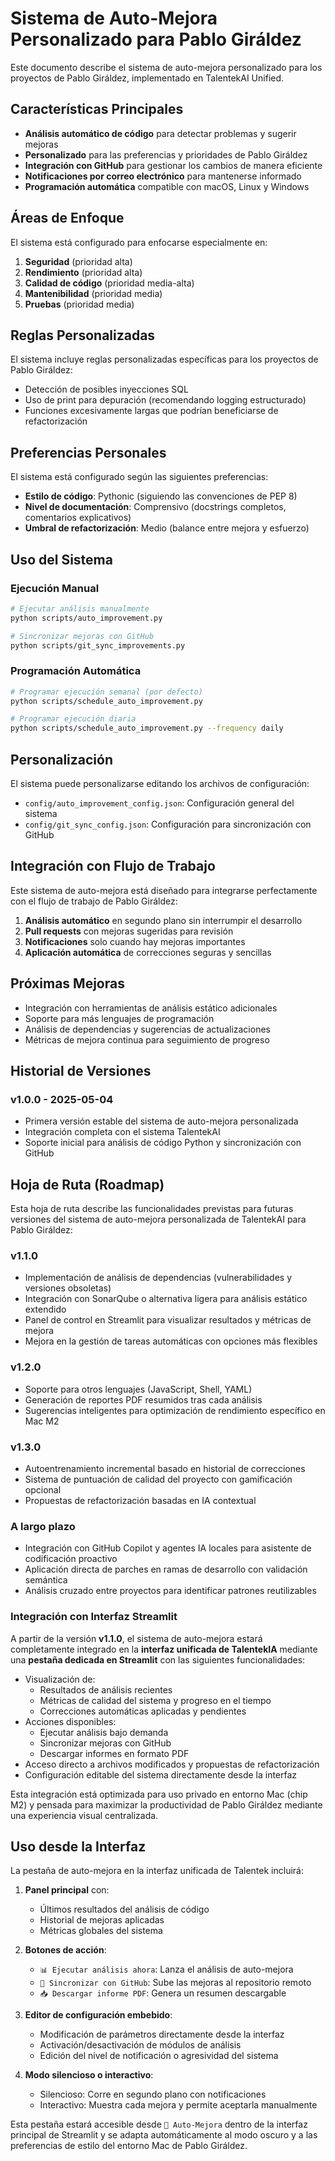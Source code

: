 # Sistema de Auto-Mejora Personalizado para Pablo Giráldez

Este documento describe el sistema de auto-mejora personalizado para los proyectos de Pablo Giráldez, implementado en TalentekAI Unified.

## Características Principales

- **Análisis automático de código** para detectar problemas y sugerir mejoras
- **Personalizado** para las preferencias y prioridades de Pablo Giráldez
- **Integración con GitHub** para gestionar los cambios de manera eficiente
- **Notificaciones por correo electrónico** para mantenerse informado
- **Programación automática** compatible con macOS, Linux y Windows

## Áreas de Enfoque

El sistema está configurado para enfocarse especialmente en:

1. **Seguridad** (prioridad alta)
2. **Rendimiento** (prioridad alta)
3. **Calidad de código** (prioridad media-alta)
4. **Mantenibilidad** (prioridad media)
5. **Pruebas** (prioridad media)

## Reglas Personalizadas

El sistema incluye reglas personalizadas específicas para los proyectos de Pablo Giráldez:

- Detección de posibles inyecciones SQL
- Uso de print para depuración (recomendando logging estructurado)
- Funciones excesivamente largas que podrían beneficiarse de refactorización

## Preferencias Personales

El sistema está configurado según las siguientes preferencias:

- **Estilo de código**: Pythonic (siguiendo las convenciones de PEP 8)
- **Nivel de documentación**: Comprensivo (docstrings completos, comentarios explicativos)
- **Umbral de refactorización**: Medio (balance entre mejora y esfuerzo)

## Uso del Sistema

### Ejecución Manual

```bash
# Ejecutar análisis manualmente
python scripts/auto_improvement.py

# Sincronizar mejoras con GitHub
python scripts/git_sync_improvements.py
```

### Programación Automática

```bash
# Programar ejecución semanal (por defecto)
python scripts/schedule_auto_improvement.py

# Programar ejecución diaria
python scripts/schedule_auto_improvement.py --frequency daily
```

## Personalización

El sistema puede personalizarse editando los archivos de configuración:

- `config/auto_improvement_config.json`: Configuración general del sistema
- `config/git_sync_config.json`: Configuración para sincronización con GitHub

## Integración con Flujo de Trabajo

Este sistema de auto-mejora está diseñado para integrarse perfectamente con el flujo de trabajo de Pablo Giráldez:

1. **Análisis automático** en segundo plano sin interrumpir el desarrollo
2. **Pull requests** con mejoras sugeridas para revisión
3. **Notificaciones** solo cuando hay mejoras importantes
4. **Aplicación automática** de correcciones seguras y sencillas

## Próximas Mejoras

- Integración con herramientas de análisis estático adicionales
- Soporte para más lenguajes de programación
- Análisis de dependencias y sugerencias de actualizaciones
- Métricas de mejora continua para seguimiento de progreso

## Historial de Versiones

### v1.0.0 - 2025-05-04
- Primera versión estable del sistema de auto-mejora personalizada
- Integración completa con el sistema TalentekAI
- Soporte inicial para análisis de código Python y sincronización con GitHub

## Hoja de Ruta (Roadmap)

Esta hoja de ruta describe las funcionalidades previstas para futuras versiones del sistema de auto-mejora personalizada de TalentekAI para Pablo Giráldez:

### v1.1.0
- Implementación de análisis de dependencias (vulnerabilidades y versiones obsoletas)
- Integración con SonarQube o alternativa ligera para análisis estático extendido
- Panel de control en Streamlit para visualizar resultados y métricas de mejora
- Mejora en la gestión de tareas automáticas con opciones más flexibles

### v1.2.0
- Soporte para otros lenguajes (JavaScript, Shell, YAML)
- Generación de reportes PDF resumidos tras cada análisis
- Sugerencias inteligentes para optimización de rendimiento específico en Mac M2

### v1.3.0
- Autoentrenamiento incremental basado en historial de correcciones
- Sistema de puntuación de calidad del proyecto con gamificación opcional
- Propuestas de refactorización basadas en IA contextual

### A largo plazo
- Integración con GitHub Copilot y agentes IA locales para asistente de codificación proactivo
- Aplicación directa de parches en ramas de desarrollo con validación semántica
- Análisis cruzado entre proyectos para identificar patrones reutilizables

### Integración con Interfaz Streamlit

A partir de la versión **v1.1.0**, el sistema de auto-mejora estará completamente integrado en la **interfaz unificada de TalentekIA** mediante una **pestaña dedicada en Streamlit** con las siguientes funcionalidades:

- Visualización de:
  - Resultados de análisis recientes
  - Métricas de calidad del sistema y progreso en el tiempo
  - Correcciones automáticas aplicadas y pendientes
- Acciones disponibles:
  - Ejecutar análisis bajo demanda
  - Sincronizar mejoras con GitHub
  - Descargar informes en formato PDF
- Acceso directo a archivos modificados y propuestas de refactorización
- Configuración editable del sistema directamente desde la interfaz

Esta integración está optimizada para uso privado en entorno Mac (chip M2) y pensada para maximizar la productividad de Pablo Giráldez mediante una experiencia visual centralizada.


## Uso desde la Interfaz

La pestaña de auto-mejora en la interfaz unificada de Talentek incluirá:

1. **Panel principal** con:
   - Últimos resultados del análisis de código
   - Historial de mejoras aplicadas
   - Métricas globales del sistema

2. **Botones de acción**:
   - `📊 Ejecutar análisis ahora`: Lanza el análisis de auto-mejora
   - `🔁 Sincronizar con GitHub`: Sube las mejoras al repositorio remoto
   - `📥 Descargar informe PDF`: Genera un resumen descargable

3. **Editor de configuración embebido**:
   - Modificación de parámetros directamente desde la interfaz
   - Activación/desactivación de módulos de análisis
   - Edición del nivel de notificación o agresividad del sistema

4. **Modo silencioso o interactivo**:
   - Silencioso: Corre en segundo plano con notificaciones
   - Interactivo: Muestra cada mejora y permite aceptarla manualmente

Esta pestaña estará accesible desde `🧠 Auto-Mejora` dentro de la interfaz principal de Streamlit y se adapta automáticamente al modo oscuro y a las preferencias de estilo del entorno Mac de Pablo Giráldez.